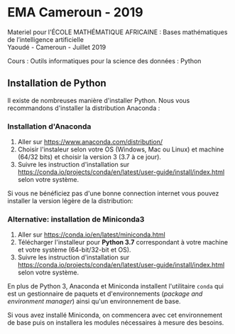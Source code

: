 # EMA Cameroun - 2019
Materiel pour l'ÉCOLE MATHÉMATIQUE AFRICAINE : Bases mathématiques de l’intelligence artificielle  
Yaoudé - Cameroun - Juillet 2019    

Cours : Outils informatiques pour la science des données : Python

## Installation de Python
Il existe de nombreuses manière d'installer Python. Nous vous recommandons d'installer la distribution Anaconda :

### Installation d'Anaconda  
1. Aller sur https://www.anaconda.com/distribution/  
2. Choisir l'instaleur selon votre OS (Windows, Mac ou Linux) et machine (64/32 bits) et choisir la version 3 (3.7 à ce jour).  
3. Suivre les instruction d'installation sur https://conda.io/projects/conda/en/latest/user-guide/install/index.html selon votre système.

Si vous ne bénéficiez pas d'une bonne connection internet vous pouvez installer la version légère de la distribution:  

### Alternative: installation de Miniconda3  
1. Aller sur https://conda.io/en/latest/miniconda.html  
2. Télécharger l'installeur pour **Python 3.7** correspondant à votre machine et votre système (64-bit/32-bit et OS).  
3. Suivre les instruction d'installation sur https://conda.io/projects/conda/en/latest/user-guide/install/index.html selon votre système.  

En plus de Python 3, Anaconda et Miniconda installent l'utilitaire `conda` qui est un gestionnaire de paquets et d'environnements (_package and environment manager_) ainsi qu'un environnement de base.  

Si vous avez installé Miniconda, on commencera avec cet environnement de base puis on installera les modules nécessaires à mesure des besoins.
